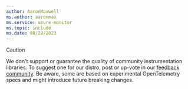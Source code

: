 ```yaml
---
author: AaronMaxwell
ms.author: aaronmax
ms.service: azure-monitor
ms.topic: include
ms.date: 08/28/2023
---
```


> [!CAUTION]
> We don't support or guarantee the quality of community instrumentation libraries. To suggest one for our distro, post or up-vote in our [feedback community](https://feedback.azure.com/d365community/forum/3887dc70-2025-ec11-b6e6-000d3a4f09d0). Be aware, some are based on experimental OpenTelemetry specs and might introduce future breaking changes.
